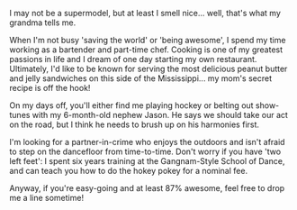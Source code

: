 I may not be a supermodel, but at least I smell nice... well, that's what my grandma tells me.

When I'm not busy 'saving the world' or 'being awesome', I spend my time working as a bartender and part-time chef. Cooking is one of my greatest passions in life and I dream of one day starting my own restaurant. Ultimately, I'd like to be known for serving the most delicious peanut butter and jelly sandwiches on this side of the Mississippi... my mom's secret recipe is off the hook!

On my days off, you'll either find me playing hockey or belting out show-tunes with my 6-month-old nephew Jason. He says we should take our act on the road, but I think he needs to brush up on his harmonies first.

I'm looking for a partner-in-crime who enjoys the outdoors and isn't afraid to step on the dancefloor from time-to-time. Don't worry if you have 'two left feet': I spent six years training at the Gangnam-Style School of Dance, and can teach you how to do the hokey pokey for a nominal fee.

Anyway, if you're easy-going and at least 87% awesome, feel free to drop me a line sometime!

